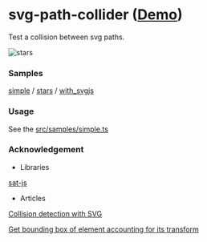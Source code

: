 # svg-path-collider ([Demo](https://abagames.github.io/svg-path-collider/samples/index.html?stars))

Test a collision between svg paths.

![stars](https://abagames.github.io/svg-path-collider/samples/stars.gif)

### Samples

[simple](https://abagames.github.io/svg-path-collider/samples/index.html?simple) /
[stars](https://abagames.github.io/svg-path-collider/samples/index.html?stars) /
[with_svgjs](https://abagames.github.io/svg-path-collider/samples/index.html?with_svgjs)

### Usage

See the [src/samples/simple.ts](https://github.com/abagames/SVGPathCollider/blob/master/src/samples/simple.ts)

### Acknowledgement

* Libraries

[sat-js](https://github.com/jriecken/sat-js)

* Articles

[Collision detection with SVG](http://www.inkfood.com/collision-detection-with-svg/)

[Get bounding box of element accounting for its transform](http://stackoverflow.com/questions/10623809/get-bounding-box-of-element-accounting-for-its-transform)
